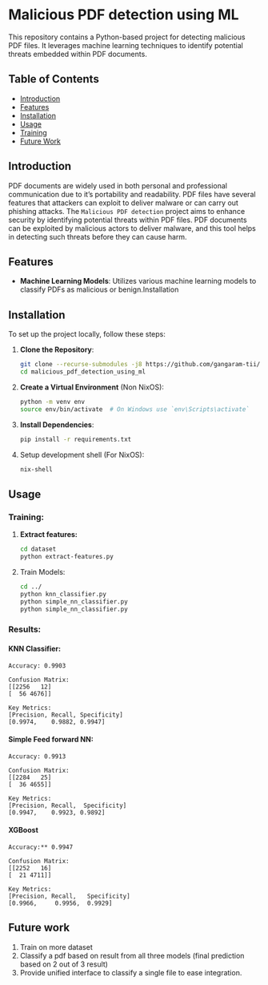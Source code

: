 # Malicious PDF detection using ML

This repository contains a Python-based project for detecting malicious PDF files. It leverages machine learning techniques to identify potential threats embedded within PDF documents.

## Table of Contents

- [Introduction](#introduction)
- [Features](#features)
- [Installation](#installation)
- [Usage](#usage)
- [Training](#training)
- [Future Work](#future_work)

## Introduction

PDF documents are widely used in both personal and professional communication due to it’s portability and readability. PDF files have several features that attackers can exploit to deliver malware or can carry out phishing attacks. The `Malicious PDF detection` project aims to enhance security by identifying potential threats within PDF files. PDF documents can be exploited by malicious actors to deliver malware, and this tool helps in detecting such threats before they can cause harm.

## Features

- **Machine Learning Models**: Utilizes various machine learning models to classify PDFs as malicious or benign.Installation

## Installation

To set up the project locally, follow these steps:

1. **Clone the Repository**:

   ```bash
   git clone --recurse-submodules -j8 https://github.com/gangaram-tii/malicious_pdf_detection_using_ml.git
   cd malicious_pdf_detection_using_ml
   ```
2. **Create a Virtual Environment**  (Non NixOS):

   ```bash
   python -m venv env
   source env/bin/activate  # On Windows use `env\Scripts\activate`
   ```
3. **Install Dependencies**:

   ```bash
   pip install -r requirements.txt
   ```
4. Setup development shell (For NixOS):

   ```bash
   nix-shell
   ```

## Usage

### Training:

1. **Extract features:**

   ```bash
   cd dataset
   python extract-features.py
   ```
2. Train Models:

   ```bash
   cd ../
   python knn_classifier.py
   python simple_nn_classifier.py
   python simple_nn_classifier.py
   ```

### Results:

#### **KNN Classifier:**

    Accuracy: 0.9903

    Confusion Matrix:
    [[2256   12]
    [  56 4676]]

    Key Metrics:
    [Precision, Recall, Specificity]
    [0.9974,    0.9882, 0.9947]



#### **Simple Feed forward NN:**

    Accuracy: 0.9913

    Confusion Matrix:
    [[2284   25]
    [  36 4655]]

    Key Metrics:
    [Precision, Recall,  Specificity]
    [0.9947,    0.9923, 0.9892]


#### XGBoost

    Accuracy:** 0.9947

    Confusion Matrix:
    [[2252   16]
    [  21 4711]]

    Key Metrics:
    [Precision, Recall,   Specificity]
    [0.9966,     0.9956,  0.9929]


## Future work

1. Train on more dataset
2. Classify a pdf based on result from all three models (final prediction based on 2 out of 3 result)
3. Provide unified interface to classify a single file to ease integration.
